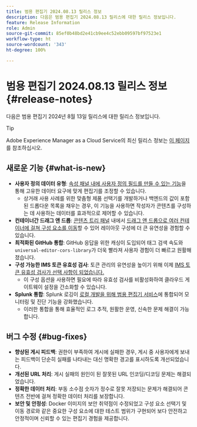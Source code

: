 ```yaml
---
title: 범용 편집기 2024.08.13 릴리스 정보
description: 다음은 범용 편집기 2024.08.13 릴리스에 대한 릴리스 정보입니다.
feature: Release Information
role: Admin
source-git-commit: 85ef0b48bd2e41cb9ee4c52ebb09597bf97523e1
workflow-type: ht
source-wordcount: '343'
ht-degree: 100%

---
```



# 범용 편집기 2024.08.13 릴리스 정보 {#release-notes}

다음은 범용 편집기 2024년 8월 13일 릴리스에 대한 릴리스 정보입니다.

>[!TIP]
>
>Adobe Experience Manager as a Cloud Service의 최신 릴리스 정보는 [이 페이지](/help/release-notes/release-notes-cloud/release-notes-current.md)를 참조하십시오.

## 새로운 기능 {#what-is-new}

* **사용자 정의 데이터 유형**: [속성 패널 내에 사용자 정의 필드를 만들 수 있는 기능](https://developer.adobe.com/uix/docs/services/aem-universal-editor/api/item-types-renderers/)을 통해 고유한 데이터 요구에 맞게 편집기를 조정할 수 있습니다.
   * 상거래 사용 사례를 위한 맞춤형 제품 선택기를 개발하거나 백엔드의 값이 포함된 드롭다운 목록을 채우는 경우, 이 기능을 사용하면 작성자가 콘텐츠를 구성하는 데 사용하는 데이터를 효과적으로 제어할 수 있습니다.
* **컨테이너간 드래그 앤 드롭**: [콘텐츠 트리 패널](/help/sites-cloud/authoring/universal-editor/navigation.md#content-tree-mode) 내에서 [드래그 앤 드롭으로 여러 컨테이너에 걸쳐 구성 요소를 이동](/help/sites-cloud/authoring/universal-editor/authoring.md#reordering-components)할 수 있어 레이아웃 구성에 더 큰 유연성을 경험할 수 있습니다.
* **최적화된 GitHub 통합**: GitHub 응답을 위한 캐싱이 도입되어 태그 검색 속도와 `universal-editor-cors-library`가 더욱 빨라져 사용자 경험이 더 빠르고 원활해졌습니다.
* **구성 가능한 IMS 토큰 유효성 검사**: 토큰 관리의 유연성을 높이기 위해 이제 [IMS 토큰 유효성 검사가 선택 사항이 되었습니다.](/help/implementing/universal-editor/local-dev.md#setting-up-service)
   * 이 구성 옵션을 사용하면 필요에 따라 유효성 검사를 비활성화하여 클라우드 게이트웨이 설정을 간소화할 수 있습니다.
* **Splunk 통합**: Splunk 로깅이 [로컬 개발을 위해 범용 편집기 서비스](/help/implementing/universal-editor/local-dev.md#setting-up-service)에 통합되어 모니터링 및 진단 기능을 강화했습니다.
   * 이러한 통합을 통해 효율적인 로그 추적, 원활한 운영, 신속한 문제 해결이 가능합니다.

## 버그 수정 {#bug-fixes}

* **향상된 게시 피드백**: 권한이 부족하여 게시에 실패한 경우, 게시 중 사용자에게 보내는 피드백이 단순히 실패를 나타내는 대신 명확한 경고를 표시하도록 개선되었습니다.
* **개선된 URL 처리**: 게시 실패의 원인이 된 잘못된 URL 인코딩/디코딩 문제는 해결되었습니다.
* **정확한 데이터 처리**: 부동 소수점 숫자가 정수로 잘못 저장되는 문제가 해결되어 콘텐츠 전반에 걸쳐 정확한 데이터 처리를 보장합니다.
* **보안 및 안정성**: Docker 이미지의 보안 취약점이 수정되었고 구성 요소 선택기 및 이동 경로와 같은 중요한 구성 요소에 대한 테스트 범위가 구현되어 보다 안전하고 안정적이며 신뢰할 수 있는 편집기 경험을 제공합니다.
